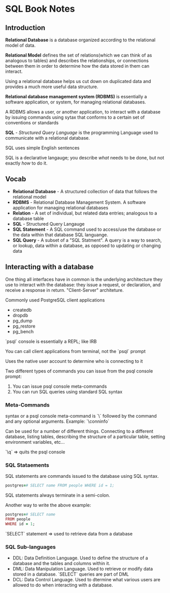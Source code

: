 <h1>SQL Book Notes</h1>

<h2>Introduction</h2>
<p><b>Relational Database</b> is a database organized according to the relational model of data.</p>
<p><b>Relational Model</b> defines the set of relations(which we can think of as analogous to tables) and describes the relationships, or connections between them in order to determine how the data stored in them can interact.</p>
<p>Using a relational database helps us cut down on duplicated data and provides a much more useful data structure.</p>
<p><b>Relational database management system (RDBMS)</b> is essentially a software application, or system, for managing relational databases.</p>
<p>A RDBMS allows a user, or another application, to interact with a database by issuing commands using sytax that conforms to a certain set of conventions or standards</p>
<p><b>SQL</b><em> - Structured Query Language</em> is the programming Language used to communicate with a relational database.</p>
<p>SQL uses simple English sentences</p>
<p>SQL is a declarative langauge; you describe <em>what</em> needs to be done, but not exactly <em>how</em> to do it.</p>

<h2>Vocab</h2>
<ul>
  <li><b>Relational Database</b> - A structured collection of data that follows the relational model</li>
  <li><b>RDBMS</b> - Relational Database Management System. A software application for managing relational databases</li>
  <li><b>Relation</b> - A set of individual, but related data entries; analogous to a database table</li>
  <li><b>SQL</b> - Structured Query Langauge</li>
  <li><b>SQL Statement</b> - A SQL command used to access/use the database or the data within that database SQL languange.</li>
  <li><b>SQL Query</b> - A subset of a "SQL Statment". A query is a way to search, or lookup, data within a database, as opposed to updating or changing data</li>
</ul>

<h2>Interacting with a database</h2>
<p>One thing all interfaces have in common is the underlying architecture they use to interact with the database: they issue a request, or declaration, and receive a response in return. "Client-Server" architeture.</p>
<p>Commonly used PostgreSQL client applications</P>
<ul>
  <li>createdb</li>
  <li>dropdb</li>
  <li>pg_dump</li>
  <li>pg_restore</li>
  <li>pg_bench</li>
</ul>
<p> `psql` console is essentially a REPL; like IRB</p>
<p>You can call client applications from terminal, not the `psql` prompt</p>
<p>Uses the native user account to determine who is connecting to it</p>
<p>Two different types of commands you can issue from the psql console prompt:</p>
<ol>
  <li>You can issue psql console meta-commands</li>
  <li>You can run SQL queries using standard SQL syntax</li>
</ol>
<h3>Meta-Commands</h3>
<p>syntax or a psql console meta-command is `\` followed by the command and any optional arguments. Example: `\conninfo`</p>
<p>Can be used for a number of different things. Connecting to a different database, listing tables, describing the structure of a particular table, setting environment variables, etc...</p>
<p> `\q` => quits the psql console</p>
<h3>SQL Stataements</h3>
<p>SQL statements are commands issued to the database using SQL syntax.</p>

```ruby
postgres=# SELECT name FROM people WHERE id = 1;
```

<p>SQL statements always terminate in a semi-colon.</p>
<p>Another way to write the above example:</p>

```ruby
postgres=# SELECT name
FROM people
WHERE id = 1;
```

<p> `SELECT` statement => used to retrieve data from a database</p>
<h3>SQL Sub-languages</h3>
<ul>
  <li>DDL: Data Definition Language. Used to define the structure of a database and the tables and columns within it.</li>
  <li>DML: Data Manipulation Language. Used to retrieve or modify data stored in a database. `SELECT` queries are part of DML</li>
  <li>DCL: Data Control Language. Used to dtermine what various users are allowed to do when interacting with a database.</li>
</ul>
